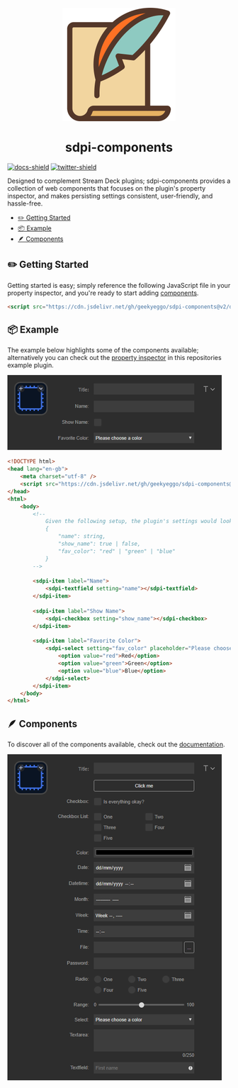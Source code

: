 <p align="center">
  <a href="https://sdpi-components.dev" title="sdpi-components"><img src="assets/logo.svg" alt="sdpi-components Logo" height="256" width="256"/></a>
</p>
<h1 align="center">sdpi-components</h1>

[![docs-shield]](https://sdpi-components.dev) [![twitter-shield]](https://twitter.com/geekyeggo)

Designed to complement Stream Deck plugins; sdpi-components provides a collection of web components that focuses on the plugin's property inspector, and makes persisting settings consistent, user-friendly, and hassle-free.

-   [✏️ Getting Started](#%EF%B8%8F-getting-started)
-   [📦 Example](#-example)
-   [🪶 Components](#-components)

## ✏️ Getting Started

Getting started is easy; simply reference the following JavaScript file in your property inspector, and you're ready to start adding [components](https://sdpi-components.dev/docs/components).

```html
<script src="https://cdn.jsdelivr.net/gh/geekyeggo/sdpi-components@v2/dist/sdpi-components.js"></script>
```

## 📦 Example

The example below highlights some of the components available; alternatively you can check out the [property inspector](./example/pi/index.html) in this repositories example plugin.

![The property inspector, in the Elgato Stream Deck software, with components from sdpi-components](./assets/example.png 'Example of sdpi-components in the property inspector')

```html
<!DOCTYPE html>
<head lang="en-gb">
    <meta charset="utf-8" />
    <script src="https://cdn.jsdelivr.net/gh/geekyeggo/sdpi-components@v2/dist/sdpi-components.js"></script>
</head>
<html>
    <body>
        <!--
            Given the following setup, the plugin's settings would look like this:
            {
                "name": string,
                "show_name": true | false,
                "fav_color": "red" | "green" | "blue"
            }
        -->

        <sdpi-item label="Name">
            <sdpi-textfield setting="name"></sdpi-textfield>
        </sdpi-item>

        <sdpi-item label="Show Name">
            <sdpi-checkbox setting="show_name"></sdpi-checkbox>
        </sdpi-item>

        <sdpi-item label="Favorite Color">
            <sdpi-select setting="fav_color" placeholder="Please choose a color">
                <option value="red">Red</option>
                <option value="green">Green</option>
                <option value="blue">Blue</option>
            </sdpi-select>
        </sdpi-item>
    </body>
</html>
```

## 🪶 Components

To discover all of the components available, check out the [documentation](https://sdpi-components.dev/docs/components).

[![The property inspector with all of the components found in the sdpi-components library](./assets/all-components.png 'Some of the components in sdpi-components')](https://sdpi-components.dev/docs/components)

[twitter-shield]: https://img.shields.io/static/v1?style=flat-square&message=GeekyEggo&logo=Twitter&label=&color=blue&logoColor=white&labelColor=grey
[docs-shield]: https://img.shields.io/static/v1?style=flat-square&message=Documentation&logo=readthedocs&label=&color=orange&logoColor=white&labelColor=grey
